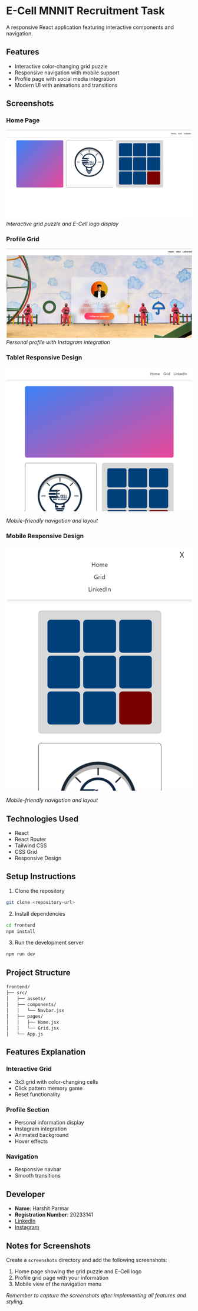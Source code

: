 # E-Cell MNNIT Recruitment Task

A responsive React application featuring interactive components and navigation.

## Features

- Interactive color-changing grid puzzle
- Responsive navigation with mobile support
- Profile page with social media integration
- Modern UI with animations and transitions

## Screenshots

### Home Page

![Home Page](frontend/public/home.png)
_Interactive grid puzzle and E-Cell logo display_

### Profile Grid

![Profile Grid](frontend/public/grid.png)
_Personal profile with Instagram integration_

### Tablet Responsive Design

![Tab View](frontend/public/tablet.png)

_Mobile-friendly navigation and layout_

### Mobile Responsive Design

![Mobile View](frontend/public/mobile.png)

_Mobile-friendly navigation and layout_

## Technologies Used

- React
- React Router
- Tailwind CSS
- CSS Grid
- Responsive Design

## Setup Instructions

1. Clone the repository

```bash
git clone <repository-url>
```

2. Install dependencies

```bash
cd frontend
npm install
```

3. Run the development server

```bash
npm run dev
```

## Project Structure

```
frontend/
├── src/
│   ├── assets/
│   ├── components/
│   │   └── Navbar.jsx
│   ├── pages/
│   │   ├── Home.jsx
│   │   └── Grid.jsx
│   └── App.js
```

## Features Explanation

### Interactive Grid

- 3x3 grid with color-changing cells
- Click pattern memory game
- Reset functionality

### Profile Section

- Personal information display
- Instagram integration
- Animated background
- Hover effects

### Navigation

- Responsive navbar
- Smooth transitions

## Developer

- **Name**: Harshit Parmar
- **Registration Number**: 20233141
- [LinkedIn](https://www.linkedin.com/in/harshit-parmar-428724173)
- [Instagram](https://www.instagram.com/harshit_1573/)

## Notes for Screenshots

Create a `screenshots` directory and add the following screenshots:

1. Home page showing the grid puzzle and E-Cell logo
2. Profile grid page with your information
3. Mobile view of the navigation menu

_Remember to capture the screenshots after implementing all features and styling._
